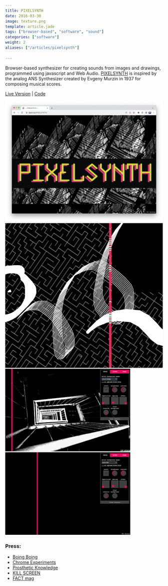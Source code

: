 ```yaml
---
title: PIXELSYNTH
date: 2016-03-30
image: texture.png
template: article.jade
tags: ["browser-based", "software", "sound"]
categories: ["software"]
weight: 2
aliases: ["/articles/pixelsynth"]

---
```




Browser-based synthesizer for creating sounds from images and drawings, programmed using javascript and Web Audio. [PIXELSYNTH](https://ojack.github.io/PIXELSYNTH) is inspired by the analog ANS Synthesizer created by Evgeny Murzin in 1937 for composing musical scores. </br>

[Live Version](https://ojack.github.io/PIXELSYNTH) | [Code](https://github.com/ojack/PIXELSYNTH)

<span class="more"></span>
![splash](title.png)
![splash](close-up.png)
![splash](gif1.gif)
![splash](gif2.gif)


### Press: 
* [Boing Boing](https://boingboing.net/2016/05/19/listen-to-your-images-with-pix.html)
* [Chrome Experiments](https://www.chromeexperiments.com/experiment/pixelsynth)
* [Prosthetic Knowledge](http://prostheticknowledge.tumblr.com/post/144825350966/pixelsynth-musical-webtoy-by-olivia-jack-reads)
* [KILL SCREEN](https://killscreen.com/articles/pixelsynth-composes-songs-pictures/)
* [FACT mag](http://www.factmag.com/2016/05/24/pixelsynth-browser-instrument-turns-images-into-music/)

<!-- ### In the wild -->
<!-- https://melbourne.sciencegallery.com/dark-matters-exhibits/muography -->
